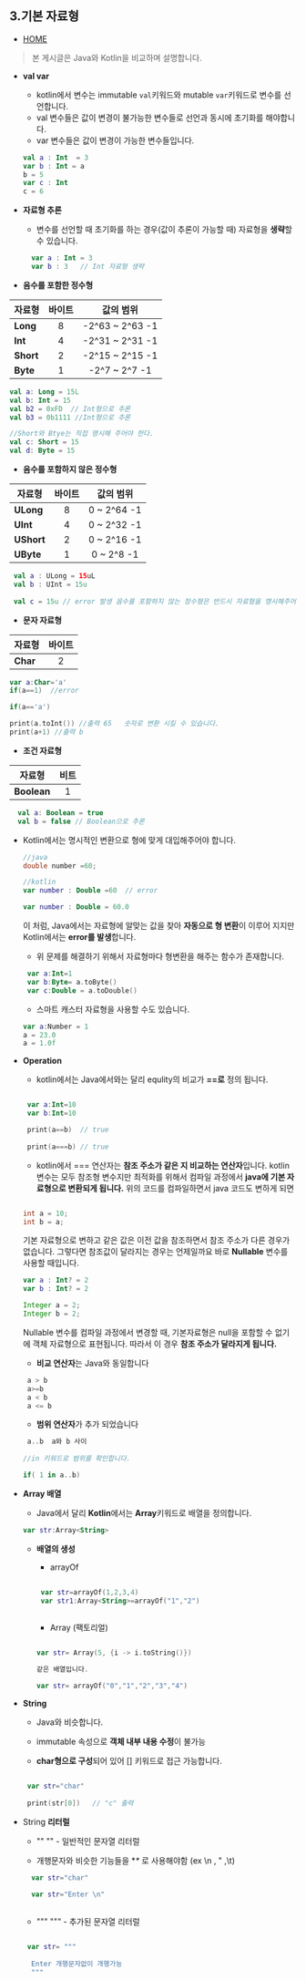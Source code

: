 ﻿3.기본 자료형
-------------

* [HOME](./README.md)

> 본 게시글은 Java와 Kotlin을 비교하며 설명합니다.

*  **val var**
   * kotlin에서 변수는 immutable `val`키워드와 mutable `var`키워드로 변수를 선언합니다.
   * val 변수들은 값이 변경이 불가능한 변수들로 선언과 동시에 초기화를 해야합니다.
   * var 변수들은 값이 변경이 가능한 변수들입니다.
   
   ```kotlin
   val a : Int  = 3
   var b : Int = a
   b = 5
   var c : Int
   c = 6
   ```
 
* **자료형 추론**
   * 변수를 선언할 때 초기화를 하는 경우(값이 추론이 가능할 때) 자료형을 **생략**할 수 있습니다.  
   ```kotlin
     var a : Int = 3
     var b : 3   // Int 자료형 생략
   ```
 * **음수를 포함한 정수형**
 
|  <center>자료형</center> |  <center>바이트</center> | <center>값의 범위 </center> |
|:--------|:--------:|:--------:|
|**Long** | <center>8 </center> |<center> -2^63 ~ 2^63 -1 </center>|
|**Int** | <center>4 </center> |<center> -2^31 ~ 2^31 -1 </center>|
|**Short** | <center>2</center> |<center> -2^15 ~ 2^15 -1 </center>|
|**Byte** | <center>1 </center> |<center> -2^7 ~ 2^7 -1 </center>|

 ```kotlin
 val a: Long = 15L
 val b: Int = 15
 val b2 = 0xFD  // Int형으로 추론
 val b3 = 0b1111 //Int형으로 추론
 
 //Short와 Btye는 직접 명시해 주어야 한다.
 val c: Short = 15
 val d: Byte = 15
 ```
* **음수를 포함하지 않은 정수형**

|  <center>자료형</center> |  <center>바이트</center> | <center>값의 범위 </center> |
|:--------|:--------:|:--------:|
|**ULong** | <center>8 </center> |<center> 0 ~ 2^64 -1 </center>|
|**UInt** | <center>4 </center> |<center> 0 ~ 2^32 -1 </center>|
|**UShort** | <center>2</center> |<center> 0 ~ 2^16 -1 </center>|
|**UByte** | <center>1 </center> |<center> 0 ~ 2^8 -1 </center>|

```kotlin
 val a : ULong = 15uL
 val b : UInt = 15u
 
 val c = 15u // error 발생 음수를 포함하지 않는 정수형은 반드시 자료형을 명시해주어야한다.
```

* **문자 자료형**


|  <center>자료형</center> |  <center>바이트</center> | 
|:--------|:--------:|
|**Char** | <center>2 </center>|

   ```kotlin
   var a:Char='a'
   if(a==1)  //error
   
   if(a=='a')
   
   print(a.toInt()) //출력 65   숫자로 변환 시킬 수 있습니다.
   print(a+1) //출력 b
   ```
* **조건 자료형**

|  <center>자료형</center> |  <center>비트</center> | 
|:--------|:--------:|
|**Boolean** | <center>1 </center>|
  
  ```kotlin
    val a: Boolean = true
    val b = false // Boolean으로 추론
  ```
  
  
 * Kotlin에서는 명시적인 변환으로 형에 맞게 대입해주어야 합니다.
    ```java
    //java
    double number =60;
    ```
    ```kotlin
    //kotlin
    var number : Double =60  // error
    
    var number : Double = 60.0
    ```
   
    이 처럼, Java에서는 자료형에 알맞는 값을 찾아 **자동으로 형 변환**이 이루어 지지만
    Kotlin에서는 **error를 발생**합니다.
    
      * 위 문제를 해결하기 위해서 자료형마다 형변환을 해주는 함수가 존재합니다.
     
     ```kotlin
      var a:Int=1
      var b:Byte= a.toByte()
      var c:Double = a.toDouble()
     ```
     * 스마트 캐스터 자료형을 사용할 수도 있습니다.
     ```kotlin
     var a:Number = 1
     a = 23.0
     a = 1.0f
    ```
    
  * **Operation**
  
    * kotlin에서는 Java에서와는 달리 equlity의 비교가 **==로** 정의 됩니다.
    
     ```kotlin
     
      var a:Int=10
      var b:Int=10
     
      print(a==b)  // true
      
      print(a===b) // true
     ```
    * kotlin에서 === 연산자는 **참조 주소가 같은 지 비교하는 연산자**입니다. kotlin 변수는 모두 참조형 변수지만 최적화를 위해서 컴파일     과정에서 **java에 기본 자료형으로 변환되게 됩니다.**  위의 코드를 컴파일하면서 java 코드도 변하게 되면
    
    ```java
    
    int a = 10;
    int b = a;
    ```
    
    기본 자료형으로 변하고 같은 값은 이전 값을 참조하면서 참조 주소가 다른 경우가 없습니다. 그렇다면 참조값이 달라지는 경우는 언제일까요
    바로 **Nullable** 변수를 사용할 때입니다.
    
    ```kotlin
    var a : Int? = 2
    var b : Int? = 2
    ```
    
    ```java
    Integer a = 2;
    Integer b = 2;
    ```
    
    Nullable 변수를 컴파일 과정에서 변경할 때, 기본자료형은 null을 포함할 수 없기에 객체 자료형으로 표현됩니다. 따라서 이 경우 **참조 주소가     달라지게 됩니다.**
    
    * **비교 연산자**는 Java와 동일합니다
    
     ```kotlin
      a > b
      a>=b
      a < b
      a <= b
     ```
    * **범위 연산자**가 추가 되었습니다
    
     ```kotlin
      a..b  a와 b 사이
      
     //in 키워드로 범위를 확인합니다.
     
     if( 1 in a..b)
     
     ```
     
  * **Array 배열**
    
     * Java에서 달리 **Kotlin**에서는 **Array**키워드로 배열을 정의합니다.
     
      ```kotlin
      var str:Array<String>
      ```
      
     * **배열의 생성**
      
       * arrayOf
       
        ```kotlin
         
         var str=arrayOf(1,2,3,4)
         var str1:Array<String>=arrayOf("1","2")
         
       ```
       * Array (팩토리얼)
       
        ```kotlin
        
        var str= Array(5, {i -> i.toString()})
        
        같은 배열입니다.
        
        var str= arrayOf("0","1","2","3","4") 
        ```
     
   * **String**
   
     * Java와 비슷합니다.
     
      * immutable 속성으로 **객체 내부 내용 수정**이 불가능
      
      * **char형으로 구성**되어 있어 [] 키워드로 접근 가능합니다.
      
      ```kotlin
      
       var str="char"
       
       print(str[0])   // "c" 출력
      ```
      
   * String **리터럴**
     
     * "" "" - 일반적인 문자열 리터럴
     
      * 개행문자와 비슷한 기능들을 **\** 로 사용해야함 (ex \n , \" ,\t)
     
      ```kotlin
        var str="char"
        
        var str="Enter \n"
        
      ```
      
     * """ """ - 추가된 문자열 리터럴
    
      ```kotlin
      
       var str= """  
       
        Enter 개행문자없이 개행가능
        """
      
      ```
    
   
  
